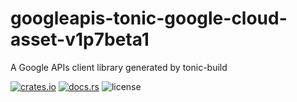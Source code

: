 # googleapis-tonic-google-cloud-asset-v1p7beta1

A Google APIs client library generated by tonic-build

[![crates.io](https://img.shields.io/crates/v/googleapis-tonic-google-cloud-asset-v1p7beta1)](https://crates.io/crates/googleapis-tonic-google-cloud-asset-v1p7beta1)
[![docs.rs](https://img.shields.io/docsrs/googleapis-tonic-google-cloud-asset-v1p7beta1)](https://docs.rs/googleapis-tonic-google-cloud-asset-v1p7beta1)
![license](https://img.shields.io/crates/l/googleapis-tonic-google-cloud-asset-v1p7beta1)
